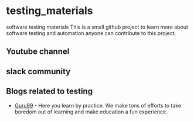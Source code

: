 # testing_materials
software testing materials
This is a small github project to learn more about software testing and automation anyone can contribute to this project.

## Youtube channel

## slack community

## Blogs related to testing

* [Guru99](https://www.guru99.com) - Here you learn by practice. We make tons of efforts to take boredom out of learning and make education a fun experience.
